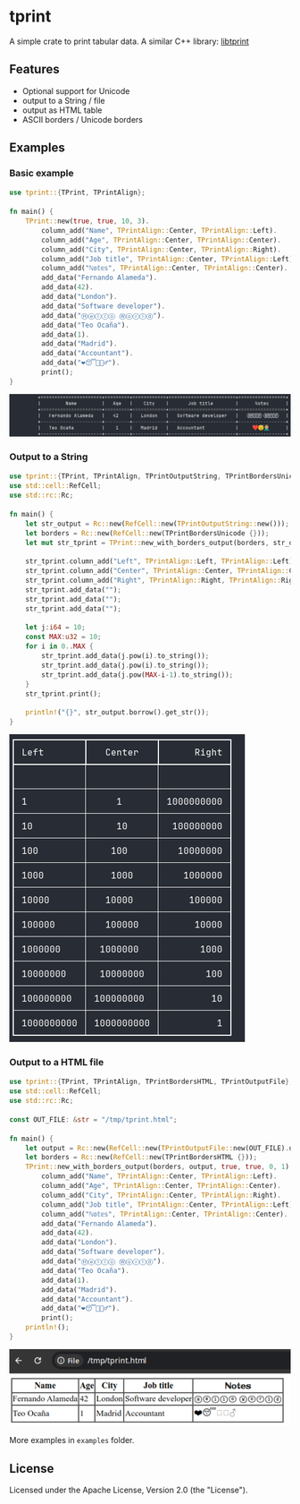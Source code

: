 # tprint

A simple crate to print tabular data.
A similar C++ library: [libtprint](https://github.com/wizzard/libtprint)

## Features

* Optional support for Unicode
* output to a String / file
* output as HTML table
* ASCII borders / Unicode borders

## Examples

### Basic example

```rust
use tprint::{TPrint, TPrintAlign};

fn main() {
    TPrint::new(true, true, 10, 3).
        column_add("Name", TPrintAlign::Center, TPrintAlign::Left).
        column_add("Age", TPrintAlign::Center, TPrintAlign::Center).
        column_add("City", TPrintAlign::Center, TPrintAlign::Right).
        column_add("Job title", TPrintAlign::Center, TPrintAlign::Left).
        column_add("ℕ𝕠𝕥𝕖𝕤", TPrintAlign::Center, TPrintAlign::Center).
        add_data("Fernando Alameda").
        add_data(42).
        add_data("London").
        add_data("Software developer").
        add_data("Ⓗⓔⓛⓛⓞ Ⓦⓞⓡⓛⓓ").
        add_data("Teo Ocaña").
        add_data(1).
        add_data("Madrid").
        add_data("Accountant").
        add_data("❤️😴🤦🏼‍♂️").
        print();
}
```

![Basic usage](images/basic_usage.png)

### Output to a String

```rust
use tprint::{TPrint, TPrintAlign, TPrintOutputString, TPrintBordersUnicode};
use std::cell::RefCell;
use std::rc::Rc;

fn main() {
    let str_output = Rc::new(RefCell::new(TPrintOutputString::new()));
    let borders = Rc::new(RefCell::new(TPrintBordersUnicode {}));
    let mut str_tprint = TPrint::new_with_borders_output(borders, str_output.clone(), true, true, 0, 1);

    str_tprint.column_add("Left", TPrintAlign::Left, TPrintAlign::Left);
    str_tprint.column_add("Center", TPrintAlign::Center, TPrintAlign::Center);
    str_tprint.column_add("Right", TPrintAlign::Right, TPrintAlign::Right);
    str_tprint.add_data("");
    str_tprint.add_data("");
    str_tprint.add_data("");

    let j:i64 = 10;
    const MAX:u32 = 10;
    for i in 0..MAX {
        str_tprint.add_data(j.pow(i).to_string());
        str_tprint.add_data(j.pow(i).to_string());
        str_tprint.add_data(j.pow(MAX-i-1).to_string());
    }
    str_tprint.print();

    println!("{}", str_output.borrow().get_str());
}
```

![Output to a string](images/output_to_string.png)

### Output to a HTML file

```rust
use tprint::{TPrint, TPrintAlign, TPrintBordersHTML, TPrintOutputFile};
use std::cell::RefCell;
use std::rc::Rc;

const OUT_FILE: &str = "/tmp/tprint.html";

fn main() {
    let output = Rc::new(RefCell::new(TPrintOutputFile::new(OUT_FILE).unwrap()));
    let borders = Rc::new(RefCell::new(TPrintBordersHTML {}));
    TPrint::new_with_borders_output(borders, output, true, true, 0, 1).
        column_add("Name", TPrintAlign::Center, TPrintAlign::Left).
        column_add("Age", TPrintAlign::Center, TPrintAlign::Center).
        column_add("City", TPrintAlign::Center, TPrintAlign::Right).
        column_add("Job title", TPrintAlign::Center, TPrintAlign::Left).
        column_add("ℕ𝕠𝕥𝕖𝕤", TPrintAlign::Center, TPrintAlign::Center).
        add_data("Fernando Alameda").
        add_data(42).
        add_data("London").
        add_data("Software developer").
        add_data("Ⓗⓔⓛⓛⓞ Ⓦⓞⓡⓛⓓ").
        add_data("Teo Ocaña").
        add_data(1).
        add_data("Madrid").
        add_data("Accountant").
        add_data("❤️😴🤦🏼‍♂️").
        print();
    println!();
}
```

![Output to a HTML](images/output_to_html.png)

More examples in `examples` folder.

## License

Licensed under the Apache License, Version 2.0 (the "License").
